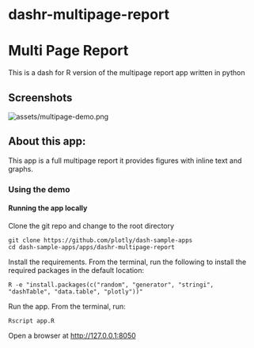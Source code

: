 # dashr-multipage-report
# Multi Page Report

This is a dash for R version of the multipage report app written in python

## Screenshots
![assets/multipage-demo.png](assets/multipage-demo.png)

## About this app:

This app is a full multipage report it provides figures with inline text and graphs.

### Using the demo

#### Running the app locally

Clone the git repo and change to the root directory 

```
git clone https://github.com/plotly/dash-sample-apps
cd dash-sample-apps/apps/dashr-multipage-report
```
Install the requirements. From the terminal, run the following to install the required packages in the default location:

```
R -e "install.packages(c("random", "generator", "stringi", "dashTable", "data.table", "plotly"))"
```

Run the app. From the terminal, run:

```
Rscript app.R
```

Open a browser at http://127.0.0.1:8050




